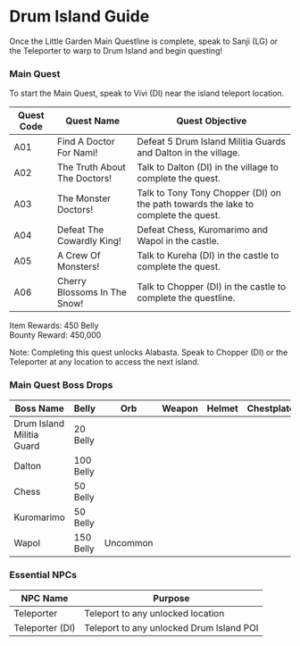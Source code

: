 # Drum Island Guide

Once the Little Garden Main Questline is complete, speak to Sanji (LG) or the Teleporter to warp to Drum Island and begin questing!

### Main Quest

To start the Main Quest, speak to Vivi (DI) near the island teleport location.

| Quest Code| Quest Name                    | Quest Objective|
|-----------|-----------                    |-----------|
| A01       | Find A Doctor For Nami!       |Defeat 5 Drum Island Militia Guards and Dalton in the village.|
| A02       | The Truth About The Doctors!  |Talk to Dalton (DI) in the village to complete the quest.|
| A03       | The Monster Doctors!          |Talk to Tony Tony Chopper (DI) on the path towards the lake to complete the quest.|
| A04       | Defeat The Cowardly King!     |Defeat Chess, Kuromarimo and Wapol in the castle.|
| A05       | A Crew Of Monsters!           |Talk to Kureha (DI) in the castle to complete the quest.|
| A06       | Cherry Blossoms In The Snow!  |Talk to Chopper (DI) in the castle to complete the questline.|

Item Rewards: 450 Belly<br>
Bounty Reward: 450,000

Note: Completing this quest unlocks Alabasta. Speak to Chopper (DI) or the Teleporter at any location to access the next island.

### Main Quest Boss Drops

| Boss Name                 | Belly      | Orb       | Weapon    | Helmet    | Chestplate | Leggings  | Boots     | Other           |
|-----------                |----------- |-----------|-----------|-----------|----------- |-----------|-----------|-----------      |
| Drum Island Militia Guard | 20 Belly   |           |           |           |            |           |           |                 |
| Dalton                    | 100 Belly  |           |           |           |            |           |           | Bison Fragment  |
| Chess                     | 50 Belly   |           |           |           |            |           |           |                 |
| Kuromarimo                | 50 Belly   |           |           |           |            |           |           |                 |
| Wapol                     | 150 Belly  | Uncommon  |           |           |            |           |           | Baku Fragment   |


### Essential NPCs

| NPC Name         | Purpose                                    |
|-------------     |-----------                                 |
| Teleporter       | Teleport to any unlocked location          |
| Teleporter (DI)  | Teleport to any unlocked Drum Island POI   |